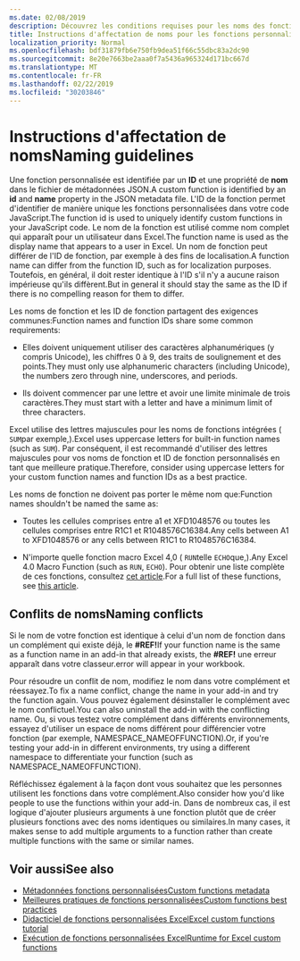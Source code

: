```yaml
---
ms.date: 02/08/2019
description: Découvrez les conditions requises pour les noms des fonctions personnalisées Excel et éviter les pièges de dénomination courants.
title: Instructions d'affectation de noms pour les fonctions personnalisées dans Excel (aperçu)
localization_priority: Normal
ms.openlocfilehash: bdf31879fb6e750fb9dea51f66c55dbc83a2dc90
ms.sourcegitcommit: 8e20e7663be2aaa0f7a5436a965324d171bc667d
ms.translationtype: MT
ms.contentlocale: fr-FR
ms.lasthandoff: 02/22/2019
ms.locfileid: "30203846"
---
```

# <a name="naming-guidelines"></a><span data-ttu-id="b6d9a-103">Instructions d'affectation de noms</span><span class="sxs-lookup"><span data-stu-id="b6d9a-103">Naming guidelines</span></span>

<span data-ttu-id="b6d9a-104">Une fonction personnalisée est identifiée par un **ID** et une propriété de **nom** dans le fichier de métadonnées JSON.</span><span class="sxs-lookup"><span data-stu-id="b6d9a-104">A custom function is identified by an **id** and **name** property in the JSON metadata file.</span></span> <span data-ttu-id="b6d9a-105">L'ID de la fonction permet d'identifier de manière unique les fonctions personnalisées dans votre code JavaScript.</span><span class="sxs-lookup"><span data-stu-id="b6d9a-105">The function id is used to uniquely identify custom functions in your JavaScript code.</span></span> <span data-ttu-id="b6d9a-106">Le nom de la fonction est utilisé comme nom complet qui apparaît pour un utilisateur dans Excel.</span><span class="sxs-lookup"><span data-stu-id="b6d9a-106">The function name is used as the display name that appears to a user in Excel.</span></span> <span data-ttu-id="b6d9a-107">Un nom de fonction peut différer de l'ID de fonction, par exemple à des fins de localisation.</span><span class="sxs-lookup"><span data-stu-id="b6d9a-107">A function name can differ from the function ID, such as for localization purposes.</span></span> <span data-ttu-id="b6d9a-108">Toutefois, en général, il doit rester identique à l'ID s'il n'y a aucune raison impérieuse qu'ils diffèrent.</span><span class="sxs-lookup"><span data-stu-id="b6d9a-108">But in general it should stay the same as the ID if there is no compelling reason for them to differ.</span></span>

<span data-ttu-id="b6d9a-109">Les noms de fonction et les ID de fonction partagent des exigences communes:</span><span class="sxs-lookup"><span data-stu-id="b6d9a-109">Function names and function IDs share some common requirements:</span></span>

- <span data-ttu-id="b6d9a-110">Elles doivent uniquement utiliser des caractères alphanumériques (y compris Unicode), les chiffres 0 à 9, des traits de soulignement et des points.</span><span class="sxs-lookup"><span data-stu-id="b6d9a-110">They must only use alphanumeric characters (including Unicode), the numbers zero through nine, underscores, and periods.</span></span>

- <span data-ttu-id="b6d9a-111">Ils doivent commencer par une lettre et avoir une limite minimale de trois caractères.</span><span class="sxs-lookup"><span data-stu-id="b6d9a-111">They must start with a letter and have a minimum limit of three characters.</span></span>

<span data-ttu-id="b6d9a-112">Excel utilise des lettres majuscules pour les noms de fonctions intégrées ( `SUM`par exemple,).</span><span class="sxs-lookup"><span data-stu-id="b6d9a-112">Excel uses uppercase letters for built-in function names (such as `SUM`).</span></span> <span data-ttu-id="b6d9a-113">Par conséquent, il est recommandé d'utiliser des lettres majuscules pour vos noms de fonction et ID de fonction personnalisés en tant que meilleure pratique.</span><span class="sxs-lookup"><span data-stu-id="b6d9a-113">Therefore, consider using uppercase letters for your custom function names and function IDs as a best practice.</span></span>

<span data-ttu-id="b6d9a-114">Les noms de fonction ne doivent pas porter le même nom que:</span><span class="sxs-lookup"><span data-stu-id="b6d9a-114">Function names shouldn't be named the same as:</span></span>

- <span data-ttu-id="b6d9a-115">Toutes les cellules comprises entre a1 et XFD1048576 ou toutes les cellules comprises entre R1C1 et R1048576C16384.</span><span class="sxs-lookup"><span data-stu-id="b6d9a-115">Any cells between A1 to XFD1048576 or any cells between R1C1 to R1048576C16384.</span></span>

- <span data-ttu-id="b6d9a-116">N'importe quelle fonction macro Excel 4,0 ( `RUN`telle `ECHO`que,).</span><span class="sxs-lookup"><span data-stu-id="b6d9a-116">Any Excel 4.0 Macro Function (such as `RUN`, `ECHO`).</span></span>  <span data-ttu-id="b6d9a-117">Pour obtenir une liste complète de ces fonctions, consultez [cet article](https://www.microsoft.com/en-us/download/details.aspx?id=1465).</span><span class="sxs-lookup"><span data-stu-id="b6d9a-117">For a full list of these functions, see [this article](https://www.microsoft.com/en-us/download/details.aspx?id=1465).</span></span>

## <a name="naming-conflicts"></a><span data-ttu-id="b6d9a-118">Conflits de noms</span><span class="sxs-lookup"><span data-stu-id="b6d9a-118">Naming conflicts</span></span>

<span data-ttu-id="b6d9a-119">Si le nom de votre fonction est identique à celui d'un nom de fonction dans un complément qui existe déjà, le **#REF!**</span><span class="sxs-lookup"><span data-stu-id="b6d9a-119">If your function name is the same as a function name in an add-in that already exists, the **#REF!**</span></span> <span data-ttu-id="b6d9a-120">une erreur apparaît dans votre classeur.</span><span class="sxs-lookup"><span data-stu-id="b6d9a-120">error will appear in your workbook.</span></span>

<span data-ttu-id="b6d9a-121">Pour résoudre un conflit de nom, modifiez le nom dans votre complément et réessayez.</span><span class="sxs-lookup"><span data-stu-id="b6d9a-121">To fix a name conflict, change the name in your add-in and try the function again.</span></span> <span data-ttu-id="b6d9a-122">Vous pouvez également désinstaller le complément avec le nom conflictuel.</span><span class="sxs-lookup"><span data-stu-id="b6d9a-122">You can also uninstall the add-in with the conflicting name.</span></span> <span data-ttu-id="b6d9a-123">Ou, si vous testez votre complément dans différents environnements, essayez d'utiliser un espace de noms différent pour différencier votre fonction (par exemple, NAMESPACE_NAMEOFFUNCTION).</span><span class="sxs-lookup"><span data-stu-id="b6d9a-123">Or, if you're testing your add-in in different environments, try using a different namespace to differentiate your function (such as NAMESPACE_NAMEOFFUNCTION).</span></span>

<span data-ttu-id="b6d9a-124">Réfléchissez également à la façon dont vous souhaitez que les personnes utilisent les fonctions dans votre complément.</span><span class="sxs-lookup"><span data-stu-id="b6d9a-124">Also consider how you'd like people to use the functions within your add-in.</span></span> <span data-ttu-id="b6d9a-125">Dans de nombreux cas, il est logique d'ajouter plusieurs arguments à une fonction plutôt que de créer plusieurs fonctions avec des noms identiques ou similaires.</span><span class="sxs-lookup"><span data-stu-id="b6d9a-125">In many cases, it makes sense to add multiple arguments to a function rather than create multiple functions with the same or similar names.</span></span>

## <a name="see-also"></a><span data-ttu-id="b6d9a-126">Voir aussi</span><span class="sxs-lookup"><span data-stu-id="b6d9a-126">See also</span></span>

* [<span data-ttu-id="b6d9a-127">Métadonnées fonctions personnalisées</span><span class="sxs-lookup"><span data-stu-id="b6d9a-127">Custom functions metadata</span></span>](custom-functions-json.md)
* [<span data-ttu-id="b6d9a-128">Meilleures pratiques de fonctions personnalisées</span><span class="sxs-lookup"><span data-stu-id="b6d9a-128">Custom functions best practices</span></span>](custom-functions-best-practices.md)
* [<span data-ttu-id="b6d9a-129">Didacticiel de fonctions personnalisées Excel</span><span class="sxs-lookup"><span data-stu-id="b6d9a-129">Excel custom functions tutorial</span></span>](../tutorials/excel-tutorial-create-custom-functions.md)
* [<span data-ttu-id="b6d9a-130">Exécution de fonctions personnalisées Excel</span><span class="sxs-lookup"><span data-stu-id="b6d9a-130">Runtime for Excel custom functions</span></span>](custom-functions-runtime.md)
